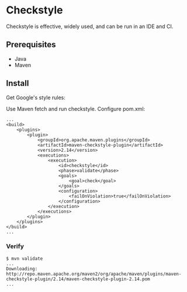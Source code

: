 # Checkstyle

Checkstyle is effective, widely used, and can be run in an IDE and CI.

## Prerequisites

* Java
* Maven

## Install

Get Google's style rules:

Use Maven fetch and run checkstyle. Configure pom.xml:

```
...
<build>
    <plugins>
        <plugin>
            <groupId>org.apache.maven.plugins</groupId>
            <artifactId>maven-checkstyle-plugin</artifactId>
            <version>2.14</version>
            <executions>
                <execution>
                    <id>checkstyle</id>
                    <phase>validate</phase>
                    <goals>
                        <goal>check</goal>
                    </goals>
                    <configuration>
                        <failOnViolation>true</failOnViolation>
                    </configuration>
                </execution>
            </executions>
        </plugin>
    </plugins>
</build>
...
```

### Verify

```
$ mvn validate
...
Downloading: http://repo.maven.apache.org/maven2/org/apache/maven/plugins/maven-checkstyle-plugin/2.14/maven-checkstyle-plugin-2.14.pom
...
```
